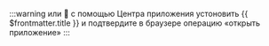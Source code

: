 :::warning или :thinking:
с помощью Центра приложения <a :href="'appstream://' + $frontmatter.appstreamFlatpak">устоновить {{ $frontmatter.title }}</a> и подтвердите в браузере операцию «открыть приложение»
::: 